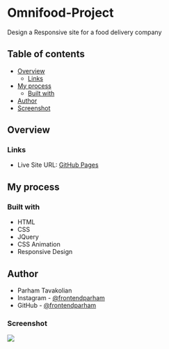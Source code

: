 # Omnifood-Project
Design a Responsive site for a food delivery company

## Table of contents

- [Overview](#overview)
  - [Links](#links)
- [My process](#my-process)
  - [Built with](#built-with)
- [Author](#author)
- [Screenshot](#screenshot)

## Overview

### Links

- Live Site URL: [GitHub Pages](https://frontendparham.github.io/Omnifood-Project/)

## My process

### Built with

- HTML
- CSS
- JQuery
- CSS Animation
- Responsive Design

## Author

- Parham Tavakolian
- Instagram - [@frontendparham](https://www.instagram.com/frontendparham)
- GitHub - [@frontendparham](https://www.github.com/frontendparham)

### Screenshot

![](./omnifood.png)
